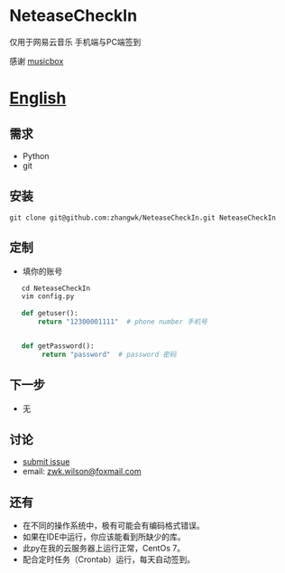 # NeteaseCheckIn

仅用于网易云音乐 手机端与PC端签到

感谢 [musicbox](https://github.com/darknessomi/musicbox)
 
[English](https://github.com/zhangwk/NeteaseCheckIn/blob/master/README.md)  
=========================

需求
------------
* Python  
* git


安装
------------
```
git clone git@github.com:zhangwk/NeteaseCheckIn.git NeteaseCheckIn
```
定制
--------

* 填你的账号
```python
   cd NeteaseCheckIn
   vim config.py
   
   def getuser():
       return "12300001111"  # phone number 手机号


   def getPassword():
      	return "password"  # password 密码

```
下一步
----------
* 无

讨论
----------
- [submit issue](https://github.com/zhangwk/NeteaseCheckIn/issues/new)
- email: zwk.wilson@foxmail.com


还有
--------
* 在不同的操作系统中，极有可能会有编码格式错误。
* 如果在IDE中运行，你应该能看到所缺少的库。   
* 此py在我的云服务器上运行正常，CentOs 7。
* 配合定时任务（Crontab）运行，每天自动签到。

